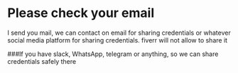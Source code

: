 # Please check your email

I send you mail, we can contact on email for sharing credentials or whatever social media platform for sharing credentials. fiverr will not allow to share it

###If you have slack, WhatsApp, telegram or anything, so we can share credentials safely there
 
